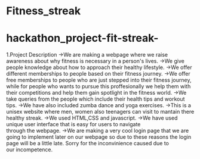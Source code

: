 # Fitness_streak
# hackathon_project-fit-streak-
1.Project Description
->We are making a webpage where we raise awareness about why fitness is necessary in a person's lives.
->We give people knowledge about how to approach their healthy lifestyle.
->We offer different memberships to people based on their fitness journey.
->We offer free memberships to people who are just stepped into their fitness journey, while for people who wants to pursue this proffesionally we help them with their competitions and help them gain spotlight in the fitness world.
->We take queries from the people which include their health tips and workout tips.
->We have also included zumba dance and yoga exercises.
->This is a unisex website where men, women also teenagers can visit to mantain there healthy streak.
->We used HTML,CSS and javascript. 
->We have used unique user interface that is easy for users to navigate through the webpage.
->We are making a very cool login page that we are going to implement later on our webpage so due to these reasons the login page will be a little late. Sorry for the inconvinience caused due to our incompetence.
